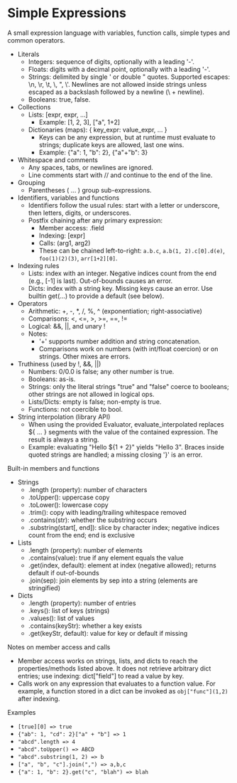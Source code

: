 # Simple Expressions

A small expression language with variables, function calls, simple types and common operators.

- Literals
  - Integers: sequence of digits, optionally with a leading '-'.
  - Floats: digits with a decimal point, optionally with a leading '-'.
  - Strings: delimited by single ' or double " quotes. Supported escapes: \n, \r, \t, \\, \", \\'. Newlines are not allowed inside strings unless escaped as a backslash followed by a newline (\\ + newline).
  - Booleans: true, false.
- Collections
  - Lists: [expr, expr, ...]
    - Example: [1, 2, 3], ["a", 1+2]
  - Dictionaries (maps): { key_expr: value_expr, ... }
    - Keys can be any expression, but at runtime must evaluate to strings; duplicate keys are allowed, last one wins.
    - Example: {"a": 1, "b": 2}, {"a"+"b": 3}
- Whitespace and comments
  - Any spaces, tabs, or newlines are ignored.
  - Line comments start with // and continue to the end of the line.
- Grouping
  - Parentheses ( ... ) group sub-expressions.
- Identifiers, variables and functions
  - Identifiers follow the usual rules: start with a letter or underscore, then letters, digits, or underscores.
  - Postfix chaining after any primary expression:
    - Member access: .field
    - Indexing: [expr]
    - Calls: (arg1, arg2)
    - These can be chained left-to-right: `a.b.c`, `a.b(1, 2).c[0].d(e)`, `foo(1)(2)(3)`, `arr[1+2][0]`.
- Indexing rules
  - Lists: index with an integer. Negative indices count from the end (e.g., [-1] is last). Out-of-bounds causes an error.
  - Dicts: index with a string key. Missing keys cause an error. Use builtin get(...) to provide a default (see below).
- Operators
  - Arithmetic: +, -, *, /, %, ^ (exponentiation; right-associative)
  - Comparisons: <, <=, >, >=, ==, !=
  - Logical: &&, ||, and unary !
  - Notes:
    - '+' supports number addition and string concatenation.
    - Comparisons work on numbers (with int/float coercion) or on strings. Other mixes are errors.
- Truthiness (used by !, &&, ||)
  - Numbers: 0/0.0 is false; any other number is true.
  - Booleans: as-is.
  - Strings: only the literal strings "true" and "false" coerce to booleans; other strings are not allowed in logical ops.
  - Lists/Dicts: empty is false; non-empty is true.
  - Functions: not coercible to bool.
- String interpolation (library API)
  - When using the provided Evaluator, evaluate_interpolated replaces ${ ... } segments with the value of the contained expression. The result is always a string.
  - Example: evaluating "Hello ${1 + 2}" yields "Hello 3". Braces inside quoted strings are handled; a missing closing '}' is an error.

Built-in members and functions

- Strings
  - .length (property): number of characters
  - .toUpper(): uppercase copy
  - .toLower(): lowercase copy
  - .trim(): copy with leading/trailing whitespace removed
  - .contains(str): whether the substring occurs
  - .substring(start[, end]): slice by character index; negative indices count from the end; end is exclusive
- Lists
  - .length (property): number of elements
  - .contains(value): true if any element equals the value
  - .get(index, default): element at index (negative allowed); returns default if out-of-bounds
  - .join(sep): join elements by sep into a string (elements are stringified)
- Dicts
  - .length (property): number of entries
  - .keys(): list of keys (strings)
  - .values(): list of values
  - .contains(keyStr): whether a key exists
  - .get(keyStr, default): value for key or default if missing

Notes on member access and calls
- Member access works on strings, lists, and dicts to reach the properties/methods listed above. It does not retrieve arbitrary dict entries; use indexing: dict["field"] to read a value by key.
- Calls work on any expression that evaluates to a function value. For example, a function stored in a dict can be invoked as `obj["func"](1,2)` after indexing.

Examples
- `[true][0] => true`
- `{"ab": 1, "cd": 2}["a" + "b"] => 1`
- `"abcd".length => 4`
- `"abcd".toUpper() => ABCD`
- `"abcd".substring(1, 2) => b`
- `["a", "b", "c"].join(",") => a,b,c`
- `{"a": 1, "b": 2}.get("c", "blah") => blah`

